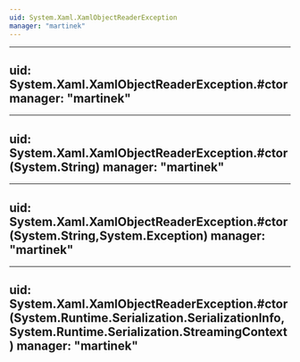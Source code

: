 ```yaml
---
uid: System.Xaml.XamlObjectReaderException
manager: "martinek"
---
```


---
uid: System.Xaml.XamlObjectReaderException.#ctor
manager: "martinek"
---

---
uid: System.Xaml.XamlObjectReaderException.#ctor(System.String)
manager: "martinek"
---

---
uid: System.Xaml.XamlObjectReaderException.#ctor(System.String,System.Exception)
manager: "martinek"
---

---
uid: System.Xaml.XamlObjectReaderException.#ctor(System.Runtime.Serialization.SerializationInfo,System.Runtime.Serialization.StreamingContext)
manager: "martinek"
---
